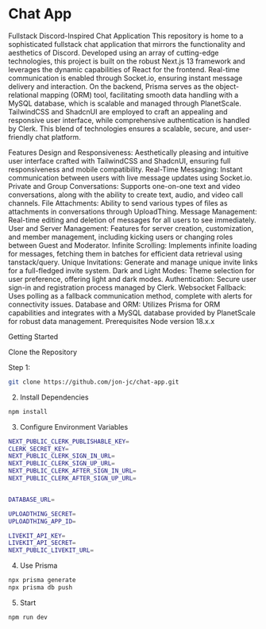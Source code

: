# Chat App

Fullstack Discord-Inspired Chat Application
This repository is home to a sophisticated fullstack chat application that mirrors the functionality and aesthetics of Discord. Developed using an array of cutting-edge technologies, this project is built on the robust Next.js 13 framework and leverages the dynamic capabilities of React for the frontend. Real-time communication is enabled through Socket.io, ensuring instant message delivery and interaction. On the backend, Prisma serves as the object-relational mapping (ORM) tool, facilitating smooth data handling with a MySQL database, which is scalable and managed through PlanetScale. TailwindCSS and ShadcnUI are employed to craft an appealing and responsive user interface, while comprehensive authentication is handled by Clerk. This blend of technologies ensures a scalable, secure, and user-friendly chat platform.

Features
Design and Responsiveness: Aesthetically pleasing and intuitive user interface crafted with TailwindCSS and ShadcnUI, ensuring full responsiveness and mobile compatibility.
Real-Time Messaging: Instant communication between users with live message updates using Socket.io.
Private and Group Conversations: Supports one-on-one text and video conversations, along with the ability to create text, audio, and video call channels.
File Attachments: Ability to send various types of files as attachments in conversations through UploadThing.
Message Management: Real-time editing and deletion of messages for all users to see immediately.
User and Server Management: Features for server creation, customization, and member management, including kicking users or changing roles between Guest and Moderator.
Infinite Scrolling: Implements infinite loading for messages, fetching them in batches for efficient data retrieval using tanstack/query.
Unique Invitations: Generate and manage unique invite links for a full-fledged invite system.
Dark and Light Modes: Theme selection for user preference, offering light and dark modes.
Authentication: Secure user sign-in and registration process managed by Clerk.
Websocket Fallback: Uses polling as a fallback communication method, complete with alerts for connectivity issues.
Database and ORM: Utilizes Prisma for ORM capabilities and integrates with a MySQL database provided by PlanetScale for robust data management.
Prerequisites
Node version 18.x.x

Getting Started

Clone the Repository

Step 1:
```sh
git clone https://github.com/jon-jc/chat-app.git

```
2. Install Dependencies
```sh
npm install

```
3. Configure Environment Variables
```sh
NEXT_PUBLIC_CLERK_PUBLISHABLE_KEY=
CLERK_SECRET_KEY=
NEXT_PUBLIC_CLERK_SIGN_IN_URL=
NEXT_PUBLIC_CLERK_SIGN_UP_URL=
NEXT_PUBLIC_CLERK_AFTER_SIGN_IN_URL=
NEXT_PUBLIC_CLERK_AFTER_SIGN_UP_URL=


DATABASE_URL=

UPLOADTHING_SECRET=
UPLOADTHING_APP_ID=

LIVEKIT_API_KEY=
LIVEKIT_API_SECRET=
NEXT_PUBLIC_LIVEKIT_URL=

```
4. Use Prisma
```sh
npx prisma generate
npx prisma db push

```
5. Start
```sh
npm run dev
```



